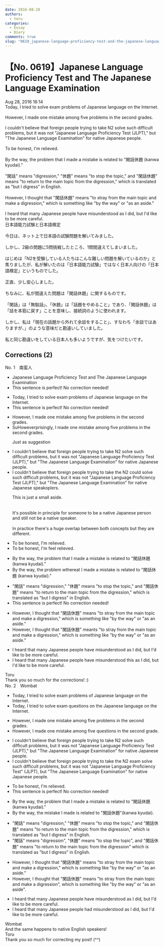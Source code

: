 ```yaml
---
date: 2016-08-28
authors:
  - toru
categories:
  - Essay
  - Diary
comments: true
slug: "0619_japanese-language-proficiency-test-and-the-japanese-language-examination"
---
```


# 【No. 0619】Japanese Language Proficiency Test and The Japanese Language Examination
<div class="date">Aug 28, 2016 16:14</div>
<div id="post"><div id="body_show_ori">
Today, I tried to solve exam problems of Japanese language on the Internet.<br/><br/>However, I made one mistake among five problems in the second grades.<br/><br/>I couldn't believe that foreign people trying to take N2 solve such difficult problems, but it was not "Japanese Language Proficiency Test (JLPT)," but "The Japanese Language Examination" for native Japanese people.<br/><br/>To be honest, I'm relieved.<br/><br/>By the way, the problem that I made a mistake is related to "閑話休題 (kanwa kyudai)."<br/><br/>"閑話" means "digression," "休題" means "to stop the topic," and "閑話休題" means "to return to the main topic from the digression," which is translated as "but I digress" in English.<br/><br/>However, I thought that "閑話休題" means "to stray from the main topic and make a digression," which is something like "by the way" or "as an aside."<br/><br/>I heard that many Japanese people have misunderstood as I did, but I'd like to be more careful.
</div></div>

<!-- more -->

<div id="post_ja"><div id="body_show_mo">
日本語能力試験と日本語検定<br/><br/>今日は、ネット上で日本語の試験問題を解いてみました。<br/><br/>しかし、2級の問題に5問挑戦したところ、1問間違えてしまいました。<br/><br/>はじめは「N2を受験している人たちはこんな難しい問題を解いているのか」と焦りましたが、私が解いたのは「日本語能力試験」ではなく日本人向けの「日本語検定」というものでした。<br/><br/>正直、少し安心しました。<br/><br/>ちなみに、私が間違えた問題は「閑話休題」に関するものです。<br/><br/>「閑話」は「無駄話」、「休題」は「話題をやめること」であり、「閑話休題」は「話を本筋に戻す」ことを意味し、接続詞のように使われます。<br/><br/>しかし、私は「現在の話題から外れて余談をすること」、すなわち「余談ではありますが、」のような意味だと勘違いしていました。<br/><br/>私と同じ勘違いをしている日本人も多いようですが、気をつけたいです。
</div></div>

## Corrections (2)
<div id="block"><div class="first_name"> No. 1　<span class="just_name">南蛮人</span></div><div id="block2">
<ul class="correction_field">
<li class="incorrect">Japanese Language Proficiency Test and The Japanese Language Examination</li>
<li class="corrected perfect">This sentence is perfect! No correction needed!</li>
</ul>
<ul class="correction_field">
<li class="incorrect">Today, I tried to solve exam problems of Japanese language on the Internet.</li>
<li class="corrected perfect">This sentence is perfect! No correction needed!</li>
</ul>
<ul class="correction_field">
<li class="incorrect">However, I made one mistake among five problems in the second grades.</li>
<li class="corrected correct">
<span class="f_red">Su</span><span class="f_gray"><span class="sline">Howeve</span></span>r<span class="f_red">prisingly</span>, I made one mistake among five problems in the second grade<span class="f_gray"><span class="sline">s</span></span>.
<p class="correction_comment">Just as suggestion</p>
</li>
</ul>
<ul class="correction_field">
<li class="incorrect">I couldn't believe that foreign people trying to take N2 solve such difficult problems, but it was not "Japanese Language Proficiency Test (JLPT)," but "The Japanese Language Examination" for native Japanese people.</li>
<li class="corrected correct">
I couldn't believe that foreign people trying to take <span class="f_red">the </span>N2 <span class="f_red">could </span>solve such difficult problems, but it was not "Japanese Language Proficiency Test (JLPT)," but "The Japanese Language Examination" for native Japanese <span class="f_red">s</span>pe<span class="f_red">ak</span><span class="f_gray"><span class="sline">opl</span></span>e<span class="f_red">rs</span>.
<p class="correction_comment">This is just a small aside.<br/><br/><br/>It's possible in principle for someone to be a native Japanese person and still not be a native speaker.<br/><br/>In practice there's a huge overlap between both concepts but they are different.</p>
</li>
</ul>
<ul class="correction_field">
<li class="incorrect">To be honest, I'm relieved.</li>
<li class="corrected correct">
To be honest, I<span class="f_gray"><span class="sline">'m</span></span> <span class="f_red">feel </span>relieved.
</li>
</ul>
<ul class="correction_field">
<li class="incorrect">By the way, the problem that I made a mistake is related to "閑話休題 (kanwa kyudai)."</li>
<li class="corrected correct">
By the way, the problem <span class="f_red">w</span><span class="f_gray"><span class="sline">t</span></span>h<span class="f_red">ere</span><span class="f_gray"><span class="sline">at</span></span> I made a mistake is related to "閑話休題 (kanwa kyudai)."
</li>
</ul>
<ul class="correction_field">
<li class="incorrect">"閑話" means "digression," "休題" means "to stop the topic," and "閑話休題" means "to return to the main topic from the digression," which is translated as "but I digress" in English.</li>
<li class="corrected perfect">This sentence is perfect! No correction needed!</li>
</ul>
<ul class="correction_field">
<li class="incorrect">However, I thought that "閑話休題" means "to stray from the main topic and make a digression," which is something like "by the way" or "as an aside."</li>
<li class="corrected correct">
However, I thought that "閑話休題" mean<span class="f_red">t</span><span class="f_gray"><span class="sline">s</span></span> "to stray from the main topic and make a digression," which is something like "by the way" or "as an aside."
</li>
</ul>
<ul class="correction_field">
<li class="incorrect">I heard that many Japanese people have misunderstood as I did, but I'd like to be more careful.</li>
<li class="corrected correct">
I heard that many Japanese people have misunderstood <span class="f_red">this </span>as I did, but I'd like to be more careful.
</li>
</ul>
</div><div class="name"><span class="just_name">Toru</span><br>
Thank you so much for the corrections! :)
</div>
</div>
<div id="block"><div class="first_name"> No. 2　<span class="just_name">Wombat</span></div><div id="block2">
<ul class="correction_field">
<li class="incorrect">Today, I tried to solve exam problems of Japanese language on the Internet.</li>
<li class="corrected correct">
Today, I tried to solve exam questions on the Japanese language on the Internet.
</li>
</ul>
<ul class="correction_field">
<li class="incorrect">However, I made one mistake among five problems in the second grades.</li>
<li class="corrected correct">
However, I made one mistake among five questions in the second grade.
</li>
</ul>
<ul class="correction_field">
<li class="incorrect">I couldn't believe that foreign people trying to take N2 solve such difficult problems, but it was not "Japanese Language Proficiency Test (JLPT)," but "The Japanese Language Examination" for native Japanese people.</li>
<li class="corrected correct">
I couldn't believe that foreign people trying to take the N2 exam solve such difficult problems, but it was not "Japanese Language Proficiency Test" (JLPT), but "The Japanese Language Examination" for native Japanese people.
</li>
</ul>
<ul class="correction_field">
<li class="incorrect">To be honest, I'm relieved.</li>
<li class="corrected perfect">This sentence is perfect! No correction needed!</li>
</ul>
<ul class="correction_field">
<li class="incorrect">By the way, the problem that I made a mistake is related to "閑話休題 (kanwa kyudai)."</li>
<li class="corrected correct">
By the way, the mistake I made is related to "閑話休題"(kanwa kyudai).
</li>
</ul>
<ul class="correction_field">
<li class="incorrect">"閑話" means "digression," "休題" means "to stop the topic," and "閑話休題" means "to return to the main topic from the digression," which is translated as "but I digress" in English.</li>
<li class="corrected correct">
"閑話" means "digression", "休題" means "to stop the topic", and "閑話休題" means "to return to the main topic from the digression" which is translated as "but I digress" in English.
</li>
</ul>
<ul class="correction_field">
<li class="incorrect">However, I thought that "閑話休題" means "to stray from the main topic and make a digression," which is something like "by the way" or "as an aside."</li>
<li class="corrected correct">
However, I thought that "閑話休題" means "to stray from the main topic and make a digression", which is something like "by the way" or "as an aside".
</li>
</ul>
<ul class="correction_field">
<li class="incorrect">I heard that many Japanese people have misunderstood as I did, but I'd like to be more careful.</li>
<li class="corrected correct">
I heard that many Japanese people had misunderstood as I did, but I'd like to be more careful.
</li>
</ul>
</div><div class="name"><span class="just_name">Wombat</span><br>
And the same happens to native English speakers!
</div>
<div class="name"><span class="just_name">Toru</span><br>
Thank you so much for correcting my post! (^^)
</div>
</div>

